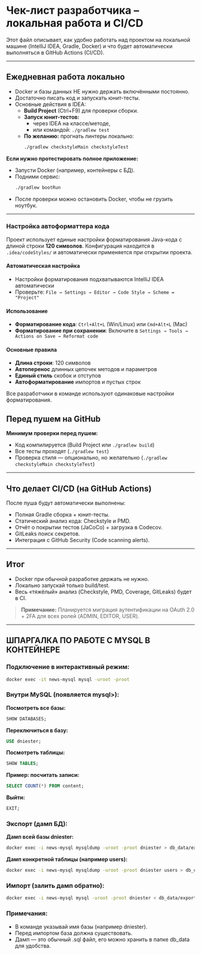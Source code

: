 # Чек-лист разработчика – локальная работа и CI/CD

Этот файл описывает, как удобно работать над проектом на локальной машине (IntelliJ IDEA, Gradle, Docker) и что будет автоматически выполняться в GitHub Actions (CI/CD).

---

## Ежедневная работа локально

- Docker и базы данных НЕ нужно держать включёнными постоянно.
- Достаточно писать код и запускать юнит-тесты.
- Основные действия в IDEA:
  - **Build Project** (Ctrl+F9) для проверки сборки.
  - **Запуск юнит-тестов:**
    - через IDEA на классе/методе,
    - или командой: `./gradlew test`
  - **По желанию:** прогнать линтеры локально:
    ```bash
    ./gradlew checkstyleMain checkstyleTest
    ```

**Если нужно протестировать полное приложение:**
- Запусти Docker (например, контейнеры с БД).
- Подними сервис:
  ```bash
  ./gradlew bootRun
  ```
- После проверки можно остановить Docker, чтобы не грузить ноутбук.

---
### Настройка автоформаттера кода

Проект использует единые настройки форматирования Java-кода с длиной строки **120 символов**. Конфигурация находится в `.idea/codeStyles/` и автоматически применяется при открытии проекта.

#### Автоматическая настройка
- Настройки форматирования подхватываются IntelliJ IDEA автоматически
- Проверьте: `File → Settings → Editor → Code Style → Scheme = "Project"`

#### Использование
- **Форматирование кода**: `Ctrl+Alt+L` (Win/Linux) или `Cmd+Alt+L` (Mac)
- **Форматирование при сохранении**: Включите в `Settings → Tools → Actions on Save → Reformat code`

#### Основные правила
- **Длина строки**: 120 символов
- **Автоперенос** длинных цепочек методов и параметров
- **Единый стиль** скобок и отступов
- **Автоформатирование** импортов и пустых строк

Все разработчики в команде используют одинаковые настройки форматирования.

## Перед пушем на GitHub

**Минимум проверки перед пушем:**
- Код компилируется (Build Project или `./gradlew build`)
- Все тесты проходят (`./gradlew test`)
- Проверка стиля — опционально, но желательно (`./gradlew checkstyleMain checkstyleTest`)

---

## Что делает CI/CD (на GitHub Actions)

После пуша будут автоматически выполнены:
- Полная Gradle сборка + юнит-тесты.
- Статический анализ кода: Checkstyle и PMD.
- Отчёт о покрытии тестов (JaCoCo) + загрузка в Codecov.
- GitLeaks поиск секретов.
- Интеграция с GitHub Security (Code scanning alerts).

---

## Итог

- Docker при обычной разработке держать не нужно.
- Локально запускай только build/test.
- Весь «тяжёлый» анализ (Checkstyle, PMD, Coverage, GitLeaks) будет в CI.

> **Примечание:** Планируется миграция аутентификации на OAuth 2.0 + 2FA для всех ролей (ADMIN, EDITOR, USER).

---

## ШПАРГАЛКА ПО РАБОТЕ С MYSQL В КОНТЕЙНЕРЕ

### Подключение в интерактивный режим:
```bash
docker exec -it news-mysql mysql -uroot -proot
```

### Внутри MySQL (появляется mysql>):

**Посмотреть все базы:**
```sql
SHOW DATABASES;
```

**Переключиться в базу:**
```sql
USE dniester;
```

**Посмотреть таблицы:**
```sql
SHOW TABLES;
```

**Пример: посчитать записи:**
```sql
SELECT COUNT(*) FROM content;
```

**Выйти:**
```sql
EXIT;
```

### Экспорт (дамп БД):

**Дамп всей базы dniester:**
```bash
docker exec -i news-mysql mysqldump -uroot -proot dniester > db_data/exported_dump.sql
```

**Дамп конкретной таблицы (например users):**
```bash
docker exec -i news-mysql mysqldump -uroot -proot dniester users > db_data/users_dump.sql
```

### Импорт (залить дамп обратно):
```bash
docker exec -i news-mysql mysql -uroot -proot dniester < db_data/exported_dump.sql
```

### Примечания:

- В команде указывай имя базы (например dniester).
- Перед импортом база должна существовать.
- Дамп — это обычный .sql файл, его можно хранить в папке db_data для удобства.
